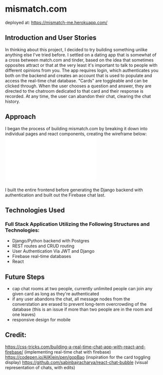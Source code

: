 # mismatch.com
deployed at: https://mismatch-me.herokuapp.com/

## Introduction and User Stories
In thinking about this project, I decided to try building something unlike anything else I've tried before. I settled on a dating app that is somewhat of a cross between match.com and tinder, based on the idea that sometimes opposites attract or that at the very least it's important to talk to people with different opinions from you. The app requires login, which authenticates you both on the backend and creates an account that is used to populate and access the real-time chat database. "Cards" are toggleable and can be clicked through. When the user chooses a question and answer, they are directed to the chatroom dedicated to that card and their response is recorded. At any time, the user can abandon their chat, clearing the chat history.

## Approach
I began the process of building mismatch.com by breaking it down into individual pages and react components, creating the wireframe below:
![mismatch](/public/mismatch.pdf)

I built the entire frontend before generating the Django backend with authentication and built out the Firebase chat last.

## Technologies Used
### Full Stack Application Utilizing the Following Structures and Technologies:
- Django/Python backend with Postgres 
- REST routes and CRUD routing
- User Authentication Via JWT and Django
- Firebase real-time databases
- React 

## Future Steps
- cap chat rooms at two people, currently unlimited people can join any given card as long as they're authenticated
- if any user abandons the chat, all message nodes from the converstation are erased to prevent long-term overcrowding of the database (this is an issue if more than two people are in the room and one leaves)
- responsive design for mobile

## Credit:
https://css-tricks.com/building-a-real-time-chat-app-with-react-and-firebase/  (implementing real-time chat with firebase)
https://codepen.io/AliKlein/pen/gopBao (inspiration for the card toggling display)
https://github.com/sabinbajracharya/react-chat-bubble (visual representation of chats, with edits)